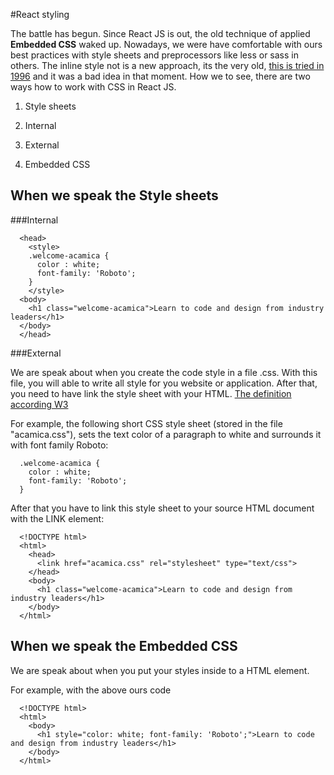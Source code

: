 #React styling

The battle has begun. Since React JS is out, the old technique of applied **Embedded CSS** waked up.
Nowadays, we were have comfortable with ours best practices with style sheets and preprocessors like less or sass in others.
The inline style not is a new approach, its the very old, [this is tried in 1996](https://en.wikipedia.org/wiki/JavaScript_Style_Sheets) and it was a bad idea in that moment.
How we to see, there are two ways how to work with CSS in React JS.

1. Style sheets
  1. Internal
  2. External

2. Embedded CSS  

## When we speak the Style sheets

###Internal

```
  <head>
    <style>
    .welcome-acamica {
      color : white;
      font-family: 'Roboto';
    }
    </style>
  <body>
    <h1 class="welcome-acamica">Learn to code and design from industry leaders</h1>
  </body>
  </head>
```

###External

We are speak about when you create the code style in a file .css. With this file, you will able to write all style for you website or application. After that, you need to have link the style sheet with your HTML. [The definition according W3](https://www.w3.org/TR/html401/present/styles.html)


For example, the following short CSS style sheet (stored in the file "acamica.css"), sets the text color of a paragraph to white and surrounds it with font family Roboto:

```
  .welcome-acamica {
    color : white;
    font-family: 'Roboto';
  }
```

After that you have to link this style sheet to your source HTML document with the LINK element:

```
  <!DOCTYPE html>
  <html>
    <head>
      <link href="acamica.css" rel="stylesheet" type="text/css">
    </head>
    <body>
      <h1 class="welcome-acamica">Learn to code and design from industry leaders</h1>
    </body>
  </html>
```

## When we speak the Embedded CSS

We are speak about when you put your styles inside to a HTML element.

For example, with the above ours code

```
  <!DOCTYPE html>
  <html>
    <body>
      <h1 style="color: white; font-family: 'Roboto';">Learn to code and design from industry leaders</h1>
    </body>
  </html>
```
